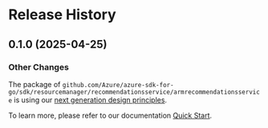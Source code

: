 # Release History

## 0.1.0 (2025-04-25)
### Other Changes

The package of `github.com/Azure/azure-sdk-for-go/sdk/resourcemanager/recommendationsservice/armrecommendationsservice` is using our [next generation design principles](https://azure.github.io/azure-sdk/general_introduction.html).

To learn more, please refer to our documentation [Quick Start](https://aka.ms/azsdk/go/mgmt).